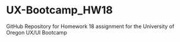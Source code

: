 # UX-Bootcamp_HW18
GitHub Repository for Homework 18 assignment for the 
University of Oregon UX/UI Bootcamp
